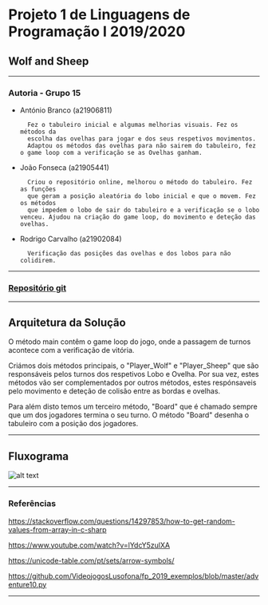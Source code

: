 # Projeto 1 de Linguagens de Programação I 2019/2020

##  Wolf and Sheep
---
### Autoria - Grupo 15

- António Branco (a21906811)

        Fez o tabuleiro inicial e algumas melhorias visuais. Fez os métodos da 
        escolha das ovelhas para jogar e dos seus respetivos movimentos.
        Adaptou os métodos das ovelhas para não sairem do tabuleiro, fez o game loop com a verificação se as Ovelhas ganham.

- João Fonseca (a21905441)

        Criou o repositório online, melhorou o método do tabuleiro. Fez as funções 
        que geram a posição aleatória do lobo inicial e que o movem. Fez os métodos
        que impedem o lobo de sair do tabuleiro e a verificação se o lobo venceu. Ajudou na criação do game loop, do movimento e deteção das ovelhas.

- Rodrigo Carvalho (a21902084)

        Verificação das posições das ovelhas e dos lobos para não colidirem.

---

### [Repositório git](https://github.com/JoaoFonseca197/Project1) 

---

## Arquitetura da Solução
O método main contêm o game loop do jogo, onde a passagem de turnos acontece com a verificação de vitória.

Criámos dois métodos principais, o "Player_Wolf" e "Player_Sheep" que são responsáveis pelos turnos dos respetivos Lobo e Ovelha.
Por sua vez, estes métodos vão ser complementados por outros métodos, estes respónsaveis pelo movimento e deteção de colisão entre as bordas e ovelhas.

Para além disto temos um terceiro método, "Board" que é chamado sempre que um dos jogadores termina o seu turno. O método "Board" desenha o tabuleiro com a posição dos jogadores. 

---
## Fluxograma
![alt text](https://github.com/JoaoFonseca197/Project1/blob/master/Flowchart.png?raw=true)

---

### Referências

https://stackoverflow.com/questions/14297853/how-to-get-random-values-from-array-in-c-sharp

https://www.youtube.com/watch?v=lYdcY5zulXA

https://unicode-table.com/pt/sets/arrow-symbols/

https://github.com/VideojogosLusofona/fp_2019_exemplos/blob/master/adventure10.py

---